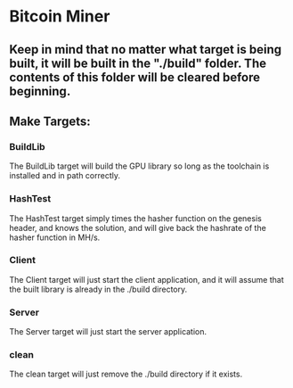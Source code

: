 # Bitcoin Miner

## Keep in mind that no matter what target is being built, it will be built in the "./build" folder. The contents of this folder will be cleared before beginning.

## Make Targets:
### BuildLib
The BuildLib target will build the GPU library so long as the toolchain is installed and in path correctly.
### HashTest
The HashTest target simply times the hasher function on the genesis header, and knows the solution, and will give back the hashrate of the hasher function in MH/s.
### Client
The Client target will just start the client application, and it will assume that the built library is already in the ./build directory.
### Server
The Server target will just start the server application.
### clean
The clean target will just remove the ./build directory if it exists.
